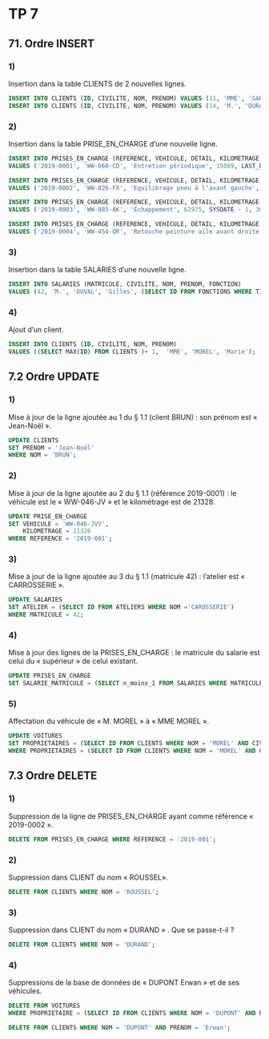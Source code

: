 # TP 7

## 71. Ordre INSERT

### 1)

Insertion dans la table CLIENTS de 2 nouvelles lignes.

```sql
INSERT INTO CLIENTS (ID, CIVILITE, NOM, PRENOM) VALUES (11, 'MME', 'GARNIER', 'Jeanne');
INSERT INTO CLIENTS (ID, CIVILITE, NOM, PRENOM) VALUES (14,	'M.', 'DURAND', 'Loïc');
```

### 2)

Insertion dans la table PRISE_EN_CHARGE d’une nouvelle ligne.

```sql
INSERT INTO PRISES_EN_CHARGE (REFERENCE, VEHICULE, DETAIL, KILOMETRAGE, DATE_DEBUT, SALARIE_MATRICULE)
VALUES ('2019-0001', 'WW-660-CD', 'Entretien périodique', 15089, LAST_DAY(ADD_MONTHS(SYSDATE, -1 )), 15);
```

```sql
INSERT INTO PRISES_EN_CHARGE (REFERENCE, VEHICULE, DETAIL, KILOMETRAGE, DATE_DEBUT, SALARIE_MATRICULE)
VALUES ('2019-0002', 'WW-826-FX', 'Equilibrage pneu à l’avant gauche', 62975, TO_DATE('2019/02/01 16:58:00', 'YYYY/MM/DD HH24:MI:SS'), 15);
```

```sql
INSERT INTO PRISES_EN_CHARGE (REFERENCE, VEHICULE, DETAIL, KILOMETRAGE, DATE_DEBUT, SALARIE_MATRICULE)
VALUES ('2019-0003', 'WW-885-AK', 'Echappement', 62975, SYSDATE - 1, 36);
```

```sql
INSERT INTO PRISES_EN_CHARGE (REFERENCE, VEHICULE, DETAIL, KILOMETRAGE, DATE_DEBUT, SALARIE_MATRICULE)
VALUES ('2019-0004', 'WW-454-QR', 'Retouche peinture aile avant droite', 3561, SYSDATE, 40);
```

### 3)

Insertion dans la table SALARIES d’une nouvelle ligne.

```sql
INSERT INTO SALARIES (MATRICULE, CIVILITE, NOM, PRENOM, FONCTION)
VALUES (42,	'M.', 'DUVAL', 'Gilles', (SELECT ID FROM FONCTIONS WHERE TITRE = 'PEINTRE'));
```

### 4)

Ajout d’un client.

```sql
INSERT INTO CLIENTS (ID, CIVILITE, NOM, PRENOM)
VALUES ((SELECT MAX(ID) FROM CLIENTS )+ 1,	'MME', 'MOREL', 'Marie');
```

## 7.2 Ordre UPDATE

### 1)

Mise à jour de la ligne ajoutée au 1 du § 1.1 (client BRUN) : son prénom est
« Jean-Noël ».

```sql
UPDATE CLIENTS
SET PRENOM = 'Jean-Noël'
WHERE NOM = 'BRUN';
```

### 2)

Mise à jour de la ligne ajoutée au 2 du § 1.1 (référence 2019-0001) : le véhicule est le « WW-046-JV » et le kilométrage est de 21328.

```sql
UPDATE PRISE_EN_CHARGE
SET VEHICULE = 'WW-046-JVV',
    KILOMETRAGE = 21326
WHERE REFERENCE = '2019-001';
```

### 3)

Mise à jour de la ligne ajoutée au 3 du § 1.1 (matricule 42) : l’atelier est « CARROSSERIE ».

```sql
UPDATE SALARIES
SET ATELIER = (SELECT ID FROM ATELIERS WHERE NOM ='CAROSSERIE')
WHERE MATRICULE = 42;
```

### 4)

Mise à jour des lignes de la PRISES_EN_CHARGE : le matricule du salarie est celui du « supérieur » de celui existant.

```sql
UPDATE PRISES_EN_CHARGE
SET SALARIE_MATRICULE = (SELECT n_moins_1 FROM SALARIES WHERE MATRICULE = PRISES_EN_CHARGE.SALARIE_MATRICULE);
```

### 5)

Affectation du véhicule de « M. MOREL » à « MME MOREL ».

```sql
UPDATE VOITURES
SET PROPRIETAIRES = (SELECT ID FROM CLIENTS WHERE NOM = 'MOREL' AND CIVILITE = 'MME')
WHERE PROPRIETAIRES = (SELECT ID FROM CLIENTS WHERE NOM = 'MOREL' AND CIVILITE = 'MM');
```

## 7.3 Ordre DELETE

### 1)

Suppression de la ligne de PRISES_EN_CHARGE ayant comme référence
« 2019-0002 ».

```sql
DELETE FROM PRISES_EN_CHARGE WHERE REFERENCE = '2019-001';
```

### 2)

Suppression dans CLIENT du nom « ROUSSEL».

```sql
DELETE FROM CLIENTS WHERE NOM = 'ROUSSEL';
```

### 3)

Suppression dans CLIENT du nom « DURAND » .
Que se passe-t-il ?

```sql
DELETE FROM CLIENTS WHERE NOM = 'DURAND';
```

### 4)

Suppressions de la base de données de « DUPONT Erwan » et de ses véhicules.

```sql
DELETE FROM VOITURES
WHERE PROPRIETAIRE = (SELECT ID FROM CLIENTS WHERE NOM = 'DUPONT' AND PRENOM = 'Erwan');
```

```sql
DELETE FROM CLIENTS WHERE NOM = 'DUPONT' AND PRENOM = 'Erwan';
```

